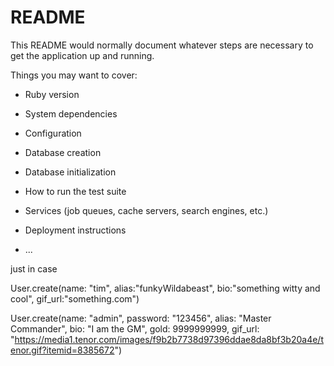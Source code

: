 # README

This README would normally document whatever steps are necessary to get the
application up and running.

Things you may want to cover:

* Ruby version

* System dependencies

* Configuration

* Database creation

* Database initialization

* How to run the test suite

* Services (job queues, cache servers, search engines, etc.)

* Deployment instructions

* ...

just in case

User.create(name: "tim", alias:"funkyWildabeast", bio:"something witty and cool", gif_url:"something.com")

User.create(name: "admin", password: "123456", alias: "Master Commander", bio: "I am the GM", gold: 9999999999, gif_url: "https://media1.tenor.com/images/f9b2b7738d97396ddae8da8bf3b20a4e/tenor.gif?itemid=8385672")

